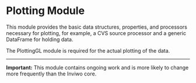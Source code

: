 # Plotting Module

This module provides the basic data structures, properties, and processors necessary for plotting, for example, a CVS source processor and a generic DataFrame for holding data.

The PlottingGL module is required for the actual plotting of the data.

---
**Important:**
This module contains ongoing work and is more likely to change more frequently than the Inviwo core.
